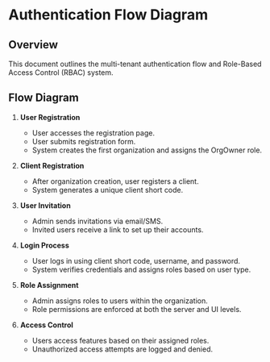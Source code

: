 # Authentication Flow Diagram

## Overview
This document outlines the multi-tenant authentication flow and Role-Based Access Control (RBAC) system.

## Flow Diagram
1. **User Registration**
   - User accesses the registration page.
   - User submits registration form.
   - System creates the first organization and assigns the OrgOwner role.

2. **Client Registration**
   - After organization creation, user registers a client.
   - System generates a unique client short code.

3. **User Invitation**
   - Admin sends invitations via email/SMS.
   - Invited users receive a link to set up their accounts.

4. **Login Process**
   - User logs in using client short code, username, and password.
   - System verifies credentials and assigns roles based on user type.

5. **Role Assignment**
   - Admin assigns roles to users within the organization.
   - Role permissions are enforced at both the server and UI levels.

6. **Access Control**
   - Users access features based on their assigned roles.
   - Unauthorized access attempts are logged and denied.